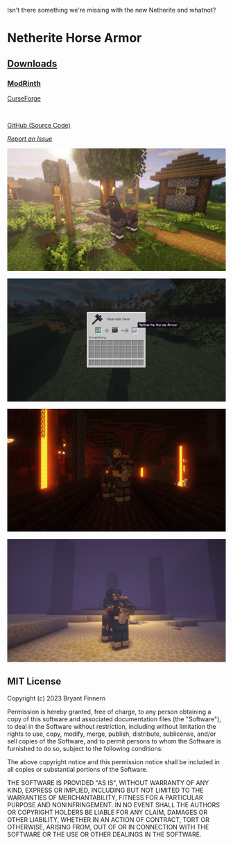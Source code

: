 Isn't there something we're missing with the new Netherite and whatnot?

# Netherite Horse Armor

[<h2><u>Downloads</u></h2>](https://modrinth.com/mod/netherite_horse_armor)

[<h3><b>ModRinth</b></h3>](https://modrinth.com/mod/netherite_horse_armor)

[CurseForge](https://www.curseforge.com/minecraft/mc-mods/netherite-horse-armor)

<br>

[GitHub (Source Code)](https://github.com/P3NG00/NetheriteHorseArmorFabric)

[<i>Report an Issue</i>](https://github.com/P3NG00/NetheriteHorseArmorFabric/issues)

![Beautiful Stallion](/pics/NetheriteHorseArmor_Overworld.png)

![Crafting Recipe](/pics/SmithingRecipe.png)

![Nether Screenshot](/pics/NetheriteHorseArmor_Nether.png)

![Enderite Mod Support!](/pics/EnderiteHorseArmor.png)

## MIT License
Copyright (c) 2023 Bryant Finnern

Permission is hereby granted, free of charge, to any person obtaining a copy
of this software and associated documentation files (the "Software"), to deal
in the Software without restriction, including without limitation the rights
to use, copy, modify, merge, publish, distribute, sublicense, and/or sell
copies of the Software, and to permit persons to whom the Software is
furnished to do so, subject to the following conditions:

The above copyright notice and this permission notice shall be included in all
copies or substantial portions of the Software.

THE SOFTWARE IS PROVIDED "AS IS", WITHOUT WARRANTY OF ANY KIND, EXPRESS OR
IMPLIED, INCLUDING BUT NOT LIMITED TO THE WARRANTIES OF MERCHANTABILITY,
FITNESS FOR A PARTICULAR PURPOSE AND NONINFRINGEMENT. IN NO EVENT SHALL THE
AUTHORS OR COPYRIGHT HOLDERS BE LIABLE FOR ANY CLAIM, DAMAGES OR OTHER
LIABILITY, WHETHER IN AN ACTION OF CONTRACT, TORT OR OTHERWISE, ARISING FROM,
OUT OF OR IN CONNECTION WITH THE SOFTWARE OR THE USE OR OTHER DEALINGS IN THE
SOFTWARE.
